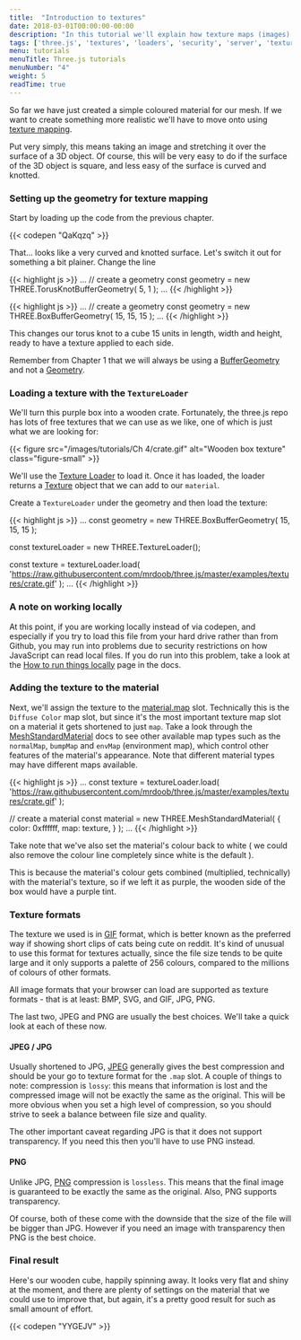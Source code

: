 ```yaml
---
title:  "Introduction to textures"
date: 2018-03-01T00:00:00-00:00
description: "In this tutorial we'll explain how texture maps (images) are used to make realistic looking materials. Then we'll load one up and show how it can be used in our scene"
tags: ['three.js', 'textures', 'loaders', 'security', 'server', 'textureLoader', 'browser']
menu: tutorials
menuTitle: Three.js tutorials
menuNumber: "4"
weight: 5
readTime: true
---
```

So far we have just created a simple coloured material for our mesh. If we want to create something more realistic we'll have to move onto using [texture mapping](https://en.wikipedia.org/wiki/Texture_mapping).

Put very simply, this means taking an image and stretching it over the surface of a 3D object. Of course, this will be very easy to do if the surface of the 3D object is square, and less easy of the surface is curved and knotted.

### Setting up the geometry for texture mapping

Start by loading up the code from the previous chapter.

{{< codepen "QaKqzq" >}}

That... looks like a very curved and knotted surface. Let's switch it out for something a bit plainer. Change the line

{{< highlight js >}}
...
  // create a geometry
  const geometry = new THREE.TorusKnotBufferGeometry( 5, 1 );
...
{{< /highlight >}}

{{< highlight js >}}
...
  // create a geometry
  const geometry = new THREE.BoxBufferGeometry( 15, 15, 15 );
...
{{< /highlight >}}

This changes our torus knot to a cube 15 units in length, width and height, ready to have a texture applied to each side.

Remember from Chapter 1 that we will always be using a [BufferGeometry](https://threejs.org/docs/#api/core/BufferGeometry) and not a [Geometry](https://threejs.org/docs/#api/core/Geometry).

### Loading a texture with the `TextureLoader`

We'll turn this purple box into a wooden crate. Fortunately, the three.js repo has lots of free textures that we can use as we like, one of which is just what we are looking for:

{{< figure src="/images/tutorials/Ch 4/crate.gif" alt="Wooden box texture" class="figure-small" >}}

We'll use the [Texture Loader](https://threejs.org/docs/#api/loaders/TextureLoader) to load it. Once it has loaded, the loader returns a [Texture](https://threejs.org/docs/#api/textures/Texture) object that we can add to our `material`.

Create a `TextureLoader` under the geometry and then load the texture:

{{< highlight js >}}
...
  const geometry = new THREE.BoxBufferGeometry( 15, 15, 15 );

  const textureLoader = new THREE.TextureLoader();

  const texture = textureLoader.load( 'https://raw.githubusercontent.com/mrdoob/three.js/master/examples/textures/crate.gif' );
...
{{< /highlight >}}

### A note on working locally

At this point, if you are working locally instead of via codepen, and especially if you try to load this file from your hard drive rather than from Github, you may run into problems due to security restrictions on how JavaScript can read local files. If you do run into this problem, take a look at the [How to run things locally](https://threejs.org/docs/#manual/introduction/How-to-run-things-locally) page in the docs.

### Adding the texture to the material

Next, we'll assign the texture to the [material.map](https://threejs.org/docs/#api/materials/MeshStandardMaterial.map) slot. Technically this is the `Diffuse Color` map slot, but since it's the most important texture map slot on a material it gets shortened to just `map`. Take a look through the [MeshStandardMaterial](https://threejs.org/docs/?q=loader#api/materials/MeshStandardMaterial) docs to see other available map types such as the `normalMap`, `bumpMap` and `envMap` (environment map), which control other features of the material's appearance. Note that different material types may have different maps available.

{{< highlight js >}}
...
  const texture = textureLoader.load( 'https://raw.githubusercontent.com/mrdoob/three.js/master/examples/textures/crate.gif' );

  // create a material
  const material = new THREE.MeshStandardMaterial( {
    color: 0xffffff,
    map: texture,
  } );
...
{{< /highlight >}}

Take note that we've also set the material's colour back to white ( we could also remove the colour line completely since white is the default ).

This is because the material's colour gets combined (multiplied, technically) with the material's texture, so if we left it as purple, the wooden side of the box would have a purple tint.

### Texture formats

The texture we used is in [GIF](https://en.wikipedia.org/wiki/GIF) format, which is better known as the preferred way if showing short clips of cats being cute on reddit. It's kind of unusual to use this format for textures actually, since the file size tends to be quite large and it only supports a palette of 256 colours, compared to the millions of colours of other formats.

All image formats that your browser can load are supported as texture formats - that is at least: BMP, SVG, and GIF, JPG, PNG.

The last two, JPEG and PNG are usually the best choices. We'll take a quick look at each of these now.

#### JPEG / JPG

Usually shortened to JPG, [JPEG](https://en.wikipedia.org/wiki/JPEG) generally gives the best compression and should be your go to texture format for the `.map` slot. A couple of things to note: compression is `lossy`: this means that information is lost and the compressed image will not be exactly the same as the original. This will be more obvious when you set a high level of compression, so you should strive to seek a balance between file size and quality.

The other important caveat regarding JPG is that it does not support transparency. If you need this then you'll have to use PNG instead.

#### PNG

Unlike JPG, [PNG](https://en.wikipedia.org/wiki/Portable_Network_Graphics) compression is `lossless`. This means that the final image is guaranteed to be exactly the same as the original. Also, PNG supports transparency.

Of course, both of these come with the downside that the size of the file will be bigger than JPG. However if you need an image with transparency then PNG is the best choice.

### Final result

Here's our wooden cube, happily spinning away. It looks very flat and shiny at the moment, and there are plenty of settings on the material that we could use to improve that, but again, it's a pretty good result for such as small amount of effort.

{{< codepen "YYGEJV" >}}